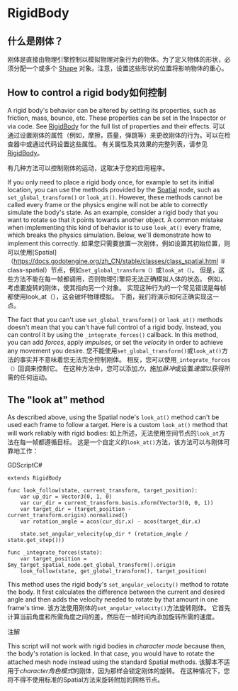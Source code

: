 # RigidBody

## 什么是刚体？

刚体是直接由物理引擎控制以模拟物理对象行为的物体。为了定义物体的形状，必须分配一个或多个 [Shape](https://docs.godotengine.org/zh_CN/stable/classes/class_shape.html#class-shape) 对象。注意，设置这些形状的位置将影响物体的重心。

## How to control a rigid body如何控制

A rigid body's behavior can be altered by setting its properties, such as friction, mass, bounce, etc. These properties can be set in the Inspector or via code. See [RigidBody](https://docs.godotengine.org/zh_CN/stable/classes/class_rigidbody.html#class-rigidbody) for the full list of properties and their effects.
可以通过设置刚体的属性（例如，摩擦，质量，弹跳等）来更改刚体的行为。可以在检查器中或通过代码设置这些属性。 有关属性及其效果的完整列表，请参见[RigidBody](https://docs.godotengine.org/zh_CN/stable/classes/class_rigidbody.html#class-rigidbody)。

有几种方法可以控制刚体的运动，这取决于您的应用程序。

If you only need to place a rigid body once, for example to set its initial location, you can use the methods provided by the [Spatial](https://docs.godotengine.org/zh_CN/stable/classes/class_spatial.html#class-spatial) node, such as `set_global_transform()` or `look_at()`. However, these methods cannot be called every frame or the physics engine will not be able to correctly simulate the body's state. As an example, consider a rigid body that you want to rotate so that it points towards another object. A common mistake when implementing this kind of behavior is to use `look_at()` every frame, which breaks the physics simulation. Below, we'll demonstrate how to implement this correctly.
如果您只需要放置一次刚体，例如设置其初始位置，则可以使用[Spatial]（https://docs.godotengine.org/zh_CN/stable/classes/class_spatial.html ＃class-spatial）节点，例如`set_global_transform（）`或`look_at（）`。 但是，这些方法不能在每一帧都调用，否则物理引擎将无法正确模拟人体的状态。 例如，考虑要旋转的刚体，使其指向另一个对象。 实现这种行为的一个常见错误是每帧都使用look_at（），这会破坏物理模拟。 下面，我们将演示如何正确实现这一点。

The fact that you can't use `set_global_transform()` or `look_at()` methods doesn't mean that you can't have full control of a rigid body. Instead, you can control it by using the `_integrate_forces()` callback. In this method, you can add *forces*, apply *impulses*, or set the *velocity* in order to achieve any movement you desire.
您不能使用`set_global_transform()`或`look_at()`方法的事实并不意味着您无法完全控制刚体。 相反，您可以使用`_integrate_forces（）`回调来控制它。 在这种方法中，您可以添加*力*，施加*脉冲*或设置*速度*以获得所需的任何运动。

## The "look at" method

As described above, using the Spatial node's `look_at()` method can't be used each frame to follow a target. Here is a custom `look_at()` method that will work reliably with rigid bodies:
如上所述，无法使用空间节点的`look_at`方法在每一帧都遵循目标。 这是一个自定义的`look_at()`方法，该方法可以与刚体可靠地工作：

GDScriptC#

```
extends RigidBody

func look_follow(state, current_transform, target_position):
    var up_dir = Vector3(0, 1, 0)
    var cur_dir = current_transform.basis.xform(Vector3(0, 0, 1))
    var target_dir = (target_position - current_transform.origin).normalized()
    var rotation_angle = acos(cur_dir.x) - acos(target_dir.x)

    state.set_angular_velocity(up_dir * (rotation_angle / state.get_step()))

func _integrate_forces(state):
    var target_position = $my_target_spatial_node.get_global_transform().origin
    look_follow(state, get_global_transform(), target_position)
```

This method uses the rigid body's `set_angular_velocity()` method to rotate the body. It first calculates the difference between the current and desired angle and then adds the velocity needed to rotate by that amount in one frame's time.
该方法使用刚体的`set_angular_velocity()`方法旋转刚体。 它首先计算当前角度和所需角度之间的差，然后在一帧时间内添加旋转所需的速度。

注解

This script will not work with rigid bodies in *character mode* because then, the body's rotation is locked. In that case, you would have to rotate the attached mesh node instead using the standard Spatial methods.
该脚本不适用于*character角色模式*的刚体，因为那样会锁定刚体的旋转。 在这种情况下，您将不得不使用标准的Spatial方法来旋转附加的网格节点。